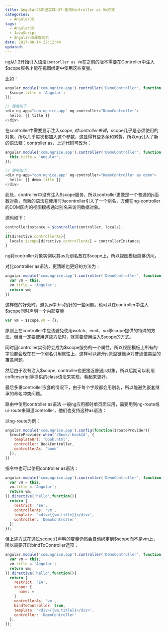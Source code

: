 ```yaml
---
title: AngularJS巩固实践-37-使用Controller as Vm方式
categories:
  - AngularJS
tags:
  - AngularJS
  - JavaScript
  - AngularJS深度剖析
date: 2017-08-14 22:12:44
updated:
---
```


ng从1.2开始引入语法`Contorller as Vm`在之前的版本需要在Controller中注入$scope服务才能在视图绑定中使用这些变量。

比如：
```js
angular.module('com.ngnice.app').controller('DemoController', function($scope){
  $scope.title = 'Angular';
});

// 使用如下：
<div ng-app="com.ngnice.app" ng-controller="DemoController">
  hello: {{ title }}
</div>
```
在controller中需要显示注入$scope, 对controller来说，$scope几乎是必须使用的对象，所以几乎每次都加入这个参数，这显得有些多余和累赘，所以ng引入了新的语法糖：controller as，上述代码可改为：
```js
angular.module('com.ngnice.app').controller('DemoController', function(){
  this.title = 'Angular';
});

// 使用如下：
<div ng-app="com.ngnice.app" ng-controller="DemoController as demo">
  hello: {{ demo.title }}
</div>
```
此处，controller中没有注入$scope服务，所以controller更像是一个普通的js函数对象，而新的语法在使用时为controller引入了一个别名，方便在ng-controller的DOM区内的视图模板通过别名来访问数据对象。

源码如下：
```js
controllerInstance = $controller(controller, locals);
...
if(directive.controllerAs){
  locals.$scope[directive.controllerAs] = controllerInstance;
}
```
ng将controller对象实例以其as为别名放在$scope上，所以视图模板能够访问。

对比controller as语法，更清晰也更好的方法为：
```js
angular.module('com.ngnice.app').controller('DemoController', function(){
  var vm = this;
  vm.title = 'Angular';
  return vm;
})
```
这样做的好处时，避免js中this指针的一些问题。也可以在controller中注入$scope同时声明一个内部变量
```js
var vm = $scope.vm = {};
```

原则上在controller中应该避免使用$watch、$emit、$on等$scope提供的特殊的方法。但当一定要使用这些方法时，就需要使用注入$scope的方式。

同时因controller实例将会成为$scope服务的一个属性，所以视图模板上所有的字段都会现在在一个别名引用属性上，这样可以避开js原型链继承对普通值类型的覆盖问题。

然后由于没有注入$scope, controller也更接近普通js对象，所以后期可以利用coffeescript等提供的class语法来实现，看起来更好。

最后多重controller嵌套的情况下，由于每个字段都会用别名，所以能避免嵌套继承的命名冲突问题。

路由中使用controller as语法
一般ng应用都时单页面应用，需要用到ng-route或ui-route来知道controller，他们也支持这种as语法：

以ng-route为例：
```js
angular.module('com.ngnice.app').config(function($routeProvider){
  $routeProvider.when('/Book/:bookId', {
    templateUrl: 'book.html',
    controller: BookController,
    controllerAs: 'book'
  });
})
```

指令中也可以使用controller as语法：
```js
angular.module('com.ngnice.app').controller('DemoController', function(){
  var vm = this;
  vm.title = 'Angular';
  return vm;
}).directive('hello',function(){
  return {
    restrict: 'EA',
    controllerAs: 'vm',
    template: '<div>{{vm.title}}</div>',
    controller: 'DemoController'
  };
});
```
但上述方式在通过scope:{}声明的变量仍然会自动绑定到$scope而不是vm上，所以需要开启bindToController选项：
```js
angular.module('com.ngnice.app').controller('DemoController', function(){
  var vm = this;
  vm.title = 'Angular';
  return vm;
}).directive('hello',function(){
  return {
    restrict: 'EA',
    scope: {
      name: =
    }
    controllerAs: 'vm',
    bindToController: true,
    template: '<div>{{vm.title}}</div>',
    controller: 'DemoController'
  };
});
```
